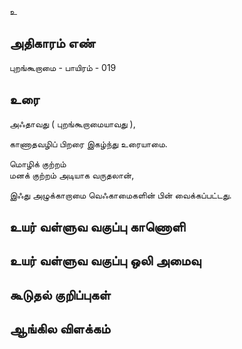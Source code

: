 உ


## அதிகாரம் எண்

புறங்கூறாமை - பாயிரம் - 019

## உரை

அஃதாவது ( புறங்கூறாமையாவது ),  

காணாதவழிப் பிறரை இகழ்ந்து உரையாமை.  

மொழிக் குற்றம்  
மனக் குற்றம் அடியாக வருதலான்,  

இஃது அழுக்காறாமை  வெஃகாமைகளின் பின் வைக்கப்பட்டது.


## உயர் வள்ளுவ வகுப்பு காணொளி


## உயர் வள்ளுவ வகுப்பு ஒலி அமைவு 


## கூடுதல் குறிப்புகள்


## ஆங்கில விளக்கம்

